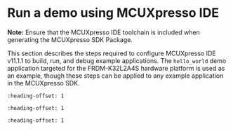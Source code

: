 # Run a demo using MCUXpresso IDE

**Note:** Ensure that the MCUXpresso IDE toolchain is included when generating the MCUXpresso SDK Package.

This section describes the steps required to configure MCUXpresso IDE v11.1.1 to build, run, and debug example applications. The `hello_world` demo application targeted for the FRDM-K32L2A4S hardware platform is used as an example, though these steps can be applied to any example application in the MCUXpresso SDK.


```{include} ../topics/select_the_workspace_location.md
:heading-offset: 1
```

```{include} ../topics/build_an_example_application_003.md
:heading-offset: 1
```

```{include} ../topics/run_an_example_application.md
:heading-offset: 1
```

